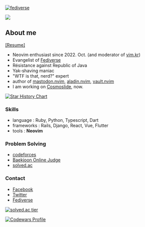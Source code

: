 [![fediverse](https://fedi-badge.deno.dev/@kodingwarrior@silicon.moe/followers.svg)](https://social.silicon.moe/@kodingwarrior)

<a href="https://wakatime.com"><img src="https://wakatime.com/share/@kodingwarrior/dc9cc472-a026-4af0-af2c-fccae474b1b6.png" /></a>
## About me

[[Resume]](https://github.com/malkoG/malkoG/blob/master/resume.pdf)

* Neovim enthusiast since 2022. Oct. (and moderator of [vim.kr](https://vim.kr))
* Evangelist of [Fediverse](https://hackers.pub/@kodingwarrior)
* Résistance against Republic of Java
* Yak-shaving maniac
* "WTF is that, nerd?" expert
* author of [mastodon.nvim](https://github.com/kode-team/mastodon.nvim), [aladin.nvim](https://github.com/malkoG/aladin.nvim), [vault.nvim](https://github.com/kode-team/vault.nvim)
* I am working on [Cosmoslide](https://github.com/cosmoslide/cosmoslide), now.

[![Star History Chart](https://api.star-history.com/svg?repos=kode-team/mastodon.nvim,balpan-rs/balpan&type=Date)](https://star-history.com/#kode-team/mastodon.nvim&balpan-rs/balpan&Date)

### Skills

* language : Ruby, Python, Typescript, Dart
* frameworks : Rails, Django, React, Vue, Flutter
* tools : **Neovim**

### Problem Solving

* [codeforces](https://codeforces.com/users/malkoring)
* [Baekjoon Online Judge](https://acmicpc.net/user/malkoring)
* [solved.ac](https://solved.ac/malkoring)

### Contact
* [Facebook](https://fb.com/kodingwarrior)
* [Twitter](https://twitter.com/kodingwarrior)
* [Fediverse](https://hackers.pub/@kodingwarrior)

[![solved.ac tier](http://mazassumnida.wtf/api/v2/generate_badge?boj=malkoring)](https://solved.ac/malkoring)

[![Codewars Profile](https://www.codewars.com/users/kodingwarrior/badges/large)](https://www.codewars.com/users/kodingwarrior)
